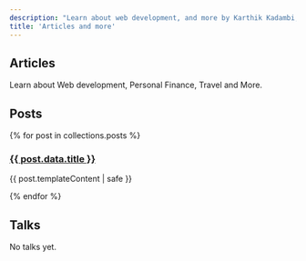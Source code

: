 ```yaml
---
description: "Learn about web development, and more by Karthik Kadambi, full stack web developer"
title: 'Articles and more'
---
```

<section class="section-inset" aria-label="Hero section for content">
  <div class="flow">
    <h1 class="header-branding">Articles</h1>
    <p>Learn about Web development, Personal Finance, Travel and More.</p>
  </div>
</section>
<section class="flow" aria-label="Latest posts">
  <h2 class="header-branding">Posts</h2>
  {% for post in collections.posts %}
      <article>
          <h3><a href="{{ post.url }}">{{ post.data.title }}</a></h3>
          <p>{{ post.templateContent | safe }}</p>
      </article>
  {% endfor %}
</section>
<section class="flow" aria-label="Latest talks">
  <h2 class="header-branding">Talks</h2>
  <p>No talks yet.</p>
</section>